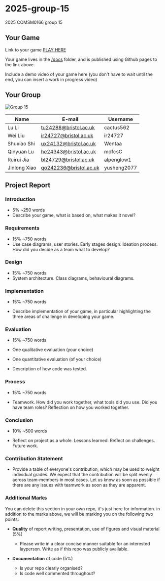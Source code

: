 # 2025-group-15
2025 COMSM0166 group 15

## Your Game

Link to your game [PLAY HERE](https://peteinfo.github.io/COMSM0166-project-template/)

Your game lives in the [/docs](/docs) folder, and is published using Github pages to the link above.

Include a demo video of your game here (you don't have to wait until the end, you can insert a work in progress video)

## Your Group

![Group 15]([https://github.com/UoB-COMSM0166/2025-group-15/blob/main/IMG_6600.JPG](https://github.com/UoB-COMSM0166/2025-group-15/blob/main/Images/IMG_6600.JPG?raw=true))

| Name         | E-mail                  | Username       |
|--------------|-------------------------|----------------|
| Lu Li        | tu24288@bristol.ac.uk   | cactus562      |
| Wei Liu      | ir24727@bristol.ac.uk   | ir24727        |
| Shuxiao Shi  | ux24132@bristol.ac.uk   | Wentaa         |
| Qinyuan Lu   | he24343@bristol.ac.uk   | mdfcsC         |
| Ruirui Jia   | bl24729@bristol.ac.uk   | alpenglow1     |
| Jinlong Xiao | qo242236@bristol.ac.uk  | yusheng2077    |


## Project Report

### Introduction

- 5% ~250 words 
- Describe your game, what is based on, what makes it novel? 

### Requirements 

- 15% ~750 words
- Use case diagrams, user stories. Early stages design. Ideation process. How did you decide as a team what to develop? 

### Design

- 15% ~750 words 
- System architecture. Class diagrams, behavioural diagrams. 

### Implementation

- 15% ~750 words

- Describe implementation of your game, in particular highlighting the three areas of challenge in developing your game. 

### Evaluation

- 15% ~750 words

- One qualitative evaluation (your choice) 

- One quantitative evaluation (of your choice) 

- Description of how code was tested. 

### Process 

- 15% ~750 words

- Teamwork. How did you work together, what tools did you use. Did you have team roles? Reflection on how you worked together. 

### Conclusion

- 10% ~500 words

- Reflect on project as a whole. Lessons learned. Reflect on challenges. Future work. 

### Contribution Statement

- Provide a table of everyone's contribution, which may be used to weight individual grades. We expect that the contribution will be split evenly across team-members in most cases. Let us know as soon as possible if there are any issues with teamwork as soon as they are apparent. 

### Additional Marks

You can delete this section in your own repo, it's just here for information. in addition to the marks above, we will be marking you on the following two points:

- **Quality** of report writing, presentation, use of figures and visual material (5%) 
  - Please write in a clear concise manner suitable for an interested layperson. Write as if this repo was publicly available.

- **Documentation** of code (5%)

  - Is your repo clearly organised? 
  - Is code well commented throughout?
